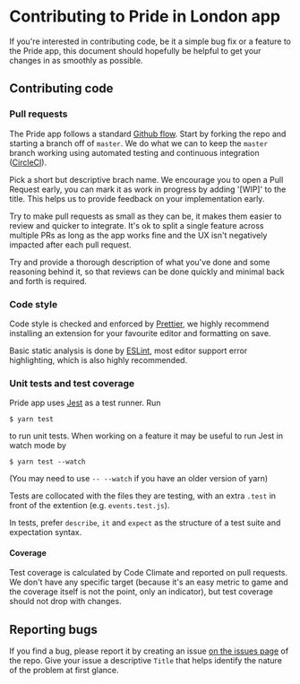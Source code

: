 # Contributing to Pride in London app

If you're interested in contributing code, be it a simple bug fix or a feature
to the Pride app, this document should hopefully be helpful to get your
changes in as smoothly as possible.

## Contributing code

### Pull requests

The Pride app follows a standard [Github flow](https://guides.github.com/introduction/flow/).
Start by forking the repo and starting a branch off of `master`. We do what
we can to keep the `master` branch working using automated testing and
continuous integration ([CircleCI](https://circleci.com/)).

Pick a short but descriptive brach name. We encourage you to open a Pull Request
early, you can mark it as work in progress by adding '[WIP]' to the title. This
helps us to provide feedback on your implementation early.

Try to make pull requests as small as they can be, it makes them easier to
review and quicker to integrate. It's ok to split a single feature across
multiple PRs as long as the app works fine and the UX isn't negatively
impacted after each pull request.

Try and provide a thorough description of what you've done and some reasoning
behind it, so that reviews can be done quickly and minimal back and forth is
required.

### Code style

Code style is checked and enforced by [Prettier](https://prettier.io/), we
highly recommend installing an extension for your favourite editor and
formatting on save.

Basic static analysis is done by [ESLint](https://eslint.org/), most editor
support error highlighting, which is also highly recommended.

### Unit tests and test coverage

Pride app uses [Jest](https://facebook.github.io/jest/) as a test runner. Run

```
$ yarn test
```

to run unit tests. When working on a feature it may be useful to run Jest in
watch mode by

```
$ yarn test --watch
```

(You may need to use `-- --watch` if you have an older version of yarn)

Tests are collocated with the files they are testing, with an extra `.test` in
front of the extention (e.g. `events.test.js`).

In tests, prefer `describe`, `it` and `expect` as the structure of a test
suite and expectation syntax.

#### Coverage

Test coverage is calculated by Code Climate and reported on pull requests.
We don't have any specific target (because it's an easy metric to game and
the coverage itself is not the point, only an indicator), but test coverage
should not drop with changes.

## Reporting bugs

If you find a bug, please report it by creating an issue [on the issues page](https://github.com/redbadger/pride-london-app/issues) of the repo.
Give your issue a descriptive `Title` that helps identify the nature of the problem at first glance.
